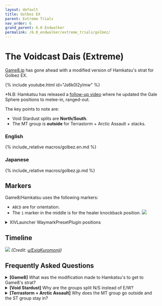 ```yaml
---
layout: default
title: Golbez EX
parent: Extreme Trials
nav_order: 6
grand_parent: 6.0 Endwalker
permalink: /6.0_endwalker/extreme_trials/golbez/
---
```


# The Voidcast Dais (Extreme)

[Game8.jp](https://game8.jp/ff14/529320) has gone ahead with a modified version of
Hamkatsu's strat for Golbez EX.

{% include youtube.html id="Js6k0I2yImw" %}

*N.B: Hamkatsu has released a [follow-up video](https://youtu.be/uqJI2jL-8rw)
where he updated the Gale Sphere positions to melee-in, ranged-out.

The key points to note are:
- Void Stardust splits are **North/South**.
- The MT group is **outside** for Terrastorm + Arctic Assault + stacks.

### English

{% include_relative macros/golbez.en.md %}

### Japanese

{% include_relative macros/golbez.jp.md %}

## Markers

Game8/Hamkatsu uses the following markers:

- `ABCD` are for orientation. 
- The `1` marker in the middle is for the healer knockback position.
![]({{site.baseurl}}/images/6.0_endwalker/golbez/markers.jpg)
<details markdown=block>
<summary>XIVLauncher WaymarkPresetPlugin positions</summary>

```json
{
  "Name":"Golbez EX",
  "MapID":950,
  "A":{"X":100.0,"Y":0.029,"Z":87.0,"ID":0,"Active":true},
  "B":{"X":113.0,"Y":0.029,"Z":100.0,"ID":1,"Active":true},
  "C":{"X":100.0,"Y":0.029,"Z":113.0,"ID":2,"Active":true},
  "D":{"X":87.0,"Y":0.029,"Z":100.0,"ID":3,"Active":true},
  "One":{"X":100.0,"Y":0.029,"Z":100.0,"ID":4,"Active":true},
  "Two":{"X":100.0,"Y":0.029,"Z":100.0,"ID":5,"Active":false},
  "Three":{"X":100.0,"Y":0.029,"Z":100.0,"ID":6,"Active":false},
  "Four":{"X":100.0,"Y":0.029,"Z":100.0,"ID":7,"Active":false}
}
```
</details>

## Timeline
![](https://preview.redd.it/ap6oimoekt1b1.png?width=2177&format=png&auto=webp&v=enabled&s=89dc7a5fd1b07d415e23b1c263c361b56ce46d29)
*(Credit: [u/ExiaKuromonji](https://www.reddit.com/r/ffxiv/comments/13qswiz/spoiler_64_ex6_abilities_and_timeline/))*

## Frequently Asked Questions

<details markdown=block>
<summary>
  <b>[Game8]</b> What was the modification made to Hamkatsu's to get to Game8's
  strat?
</summary>
<table>
  <tr>
    <td>
      <p>The difference is in the lineup for Gale Spheres #2 and #3.</p>
      <p>Hamkatsu's original strategy has the tanks/healers and DPS line up
      differently:</p>
      <ul>
        <li><b>N/W：</b> MTD1 > STD2 > H1D3 > H2D4 <b>：S/E</b></li>
      </ul>
      <p>This has a couple issues, namely that it is difficult for the MT and
      D1 to maintain uptime on the boss.</p>
      <p>Hamkatsu released a <a href="https://youtu.be/uqJI2jL-8rw/">follow-up video</a>
      where he updated the Gale Sphere positions to what we have now (melee-in,
      ranged-out), which Game8 picked up, hence the "Modified Hamkatsu".</p>
    </td>
  </tr>
</table>
</details>

<details markdown=block>
<summary>
  <b>[Void Stardust]</b> Why are the groups split N/S instead of E/W?
</summary>
<table>
  <tr>
    <td>
      <p>This was one of the points of contention when the fight was released.
      Unfortunately, we don't know why Hamkatsu split the groups N/S,
      especially when Eventide Fall means H1 may have to cross from NE to W,
      and H2 from SW to E.</p>
    </td>
  </tr>
</table>
</details>

<details markdown=block>
<summary>
  <b>[Terrastorm + Arctic Assault]</b> Why does the MT group go outside and the
  ST group stay in?
</summary>
<table>
  <tr>
    <td>
      <p>This was one of the points of contention when the fight was released.
      We don't know why Hamkatsu put the MT group on the outside, but this was
      what PF eventually settled to.</p>
      <p>Many players felt that having the MT group stay towards the center,
      and the ST group go out made more sense. Another configuration had all
      the melees inside together with H1, and the ranged (with the ST)
      outside.</p>
    </td>
  </tr>
</table>
</details>

<script data-goatcounter="https://xivjpraids.goatcounter.com/count"
        async src="//gc.zgo.at/count.js"></script>
